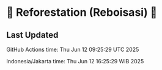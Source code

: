 
# 🌳 Reforestation (Reboisasi) 🌲

## Last Updated

GitHub Actions time: Thu Jun 12 09:25:29 UTC 2025

Indonesia/Jakarta time: Thu Jun 12 16:25:29 WIB 2025
